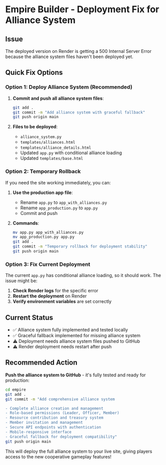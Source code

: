 # Empire Builder - Deployment Fix for Alliance System

## Issue
The deployed version on Render is getting a 500 Internal Server Error because the alliance system files haven't been deployed yet.

## Quick Fix Options

### Option 1: Deploy Alliance System (Recommended)
1. **Commit and push all alliance system files**:
   ```bash
   git add .
   git commit -m "Add alliance system with graceful fallback"
   git push origin main
   ```

2. **Files to be deployed**:
   - `alliance_system.py`
   - `templates/alliances.html`
   - `templates/alliance_details.html`
   - Updated `app.py` with conditional alliance loading
   - Updated `templates/base.html`

### Option 2: Temporary Rollback
If you need the site working immediately, you can:

1. **Use the production app file**:
   - Rename `app.py` to `app_with_alliances.py`
   - Rename `app_production.py` to `app.py`
   - Commit and push

2. **Commands**:
   ```bash
   mv app.py app_with_alliances.py
   mv app_production.py app.py
   git add .
   git commit -m "Temporary rollback for deployment stability"
   git push origin main
   ```

### Option 3: Fix Current Deployment
The current `app.py` has conditional alliance loading, so it should work. The issue might be:

1. **Check Render logs** for the specific error
2. **Restart the deployment** on Render
3. **Verify environment variables** are set correctly

## Current Status
- ✅ Alliance system fully implemented and tested locally
- ✅ Graceful fallback implemented for missing alliance system
- ⚠️ Deployment needs alliance system files pushed to GitHub
- ⚠️ Render deployment needs restart after push

## Recommended Action
**Push the alliance system to GitHub** - it's fully tested and ready for production:

```bash
cd empire
git add .
git commit -m "Add comprehensive alliance system

- Complete alliance creation and management
- Role-based permissions (Leader, Officer, Member)  
- Resource contribution and treasury system
- Member invitation and management
- Secure API endpoints with authentication
- Mobile-responsive interface
- Graceful fallback for deployment compatibility"
git push origin main
```

This will deploy the full alliance system to your live site, giving players access to the new cooperative gameplay features!